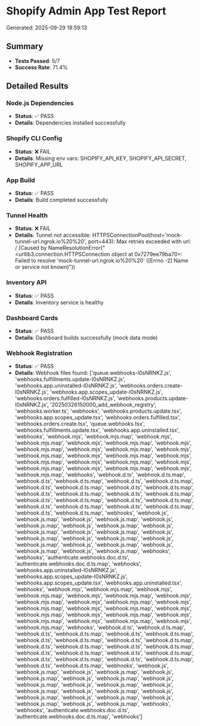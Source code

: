 
# Shopify Admin App Test Report
Generated: 2025-09-29 18:59:13

## Summary
- **Tests Passed**: 5/7
- **Success Rate**: 71.4%

## Detailed Results

### Node.js Dependencies
- **Status**: ✅ PASS
- **Details**: Dependencies installed successfully

### Shopify CLI Config
- **Status**: ❌ FAIL
- **Details**: Missing env vars: SHOPIFY_API_KEY, SHOPIFY_API_SECRET, SHOPIFY_APP_URL

### App Build
- **Status**: ✅ PASS
- **Details**: Build completed successfully

### Tunnel Health
- **Status**: ❌ FAIL
- **Details**: Tunnel not accessible: HTTPSConnectionPool(host='mock-tunnel-url.ngrok.io%20%20', port=443): Max retries exceeded with url: / (Caused by NameResolutionError("<urllib3.connection.HTTPSConnection object at 0x7279ee79ba70>: Failed to resolve 'mock-tunnel-url.ngrok.io%20%20' ([Errno -2] Name or service not known)"))

### Inventory API
- **Status**: ✅ PASS
- **Details**: Inventory service is healthy

### Dashboard Cards
- **Status**: ✅ PASS
- **Details**: Dashboard builds successfully (mock data mode)

### Webhook Registration
- **Status**: ✅ PASS
- **Details**: Webhook files found: ['queue.webhooks-l0sNRNKZ.js', 'webhooks.fulfillments.update-l0sNRNKZ.js', 'webhooks.app.uninstalled-l0sNRNKZ.js', 'webhooks.orders.create-l0sNRNKZ.js', 'webhooks.app.scopes_update-l0sNRNKZ.js', 'webhooks.orders.fulfilled-l0sNRNKZ.js', 'webhooks.products.update-l0sNRNKZ.js', '20250326150000_add_webhook_registry', 'webhooks.worker.ts', 'webhooks', 'webhooks.products.update.tsx', 'webhooks.app.scopes_update.tsx', 'webhooks.orders.fulfilled.tsx', 'webhooks.orders.create.tsx', 'queue.webhooks.tsx', 'webhooks.fulfillments.update.tsx', 'webhooks.app.uninstalled.tsx', 'webhooks', 'webhook.mjs', 'webhook.mjs.map', 'webhook.mjs', 'webhook.mjs.map', 'webhook.mjs', 'webhook.mjs.map', 'webhook.mjs', 'webhook.mjs.map', 'webhook.mjs', 'webhook.mjs.map', 'webhook.mjs', 'webhook.mjs.map', 'webhook.mjs', 'webhook.mjs.map', 'webhook.mjs', 'webhook.mjs.map', 'webhook.mjs', 'webhook.mjs.map', 'webhook.mjs', 'webhook.mjs.map', 'webhook.mjs', 'webhook.mjs.map', 'webhook.mjs', 'webhook.mjs.map', 'webhooks', 'webhook.d.ts', 'webhook.d.ts.map', 'webhook.d.ts', 'webhook.d.ts.map', 'webhook.d.ts', 'webhook.d.ts.map', 'webhook.d.ts', 'webhook.d.ts.map', 'webhook.d.ts', 'webhook.d.ts.map', 'webhook.d.ts', 'webhook.d.ts.map', 'webhook.d.ts', 'webhook.d.ts.map', 'webhook.d.ts', 'webhook.d.ts.map', 'webhook.d.ts', 'webhook.d.ts.map', 'webhook.d.ts', 'webhook.d.ts.map', 'webhook.d.ts', 'webhook.d.ts.map', 'webhook.d.ts', 'webhook.d.ts.map', 'webhooks', 'webhook.js', 'webhook.js.map', 'webhook.js', 'webhook.js.map', 'webhook.js', 'webhook.js.map', 'webhook.js', 'webhook.js.map', 'webhook.js', 'webhook.js.map', 'webhook.js', 'webhook.js.map', 'webhook.js', 'webhook.js.map', 'webhook.js', 'webhook.js.map', 'webhook.js', 'webhook.js.map', 'webhook.js', 'webhook.js.map', 'webhook.js', 'webhook.js.map', 'webhook.js', 'webhook.js.map', 'webhooks', 'webhooks', 'authenticate.webhooks.doc.d.ts', 'authenticate.webhooks.doc.d.ts.map', 'webhooks', 'webhooks.app.uninstalled-l0sNRNKZ.js', 'webhooks.app.scopes_update-l0sNRNKZ.js', 'webhooks.app.scopes_update.tsx', 'webhooks.app.uninstalled.tsx', 'webhooks', 'webhook.mjs', 'webhook.mjs.map', 'webhook.mjs', 'webhook.mjs.map', 'webhook.mjs', 'webhook.mjs.map', 'webhook.mjs', 'webhook.mjs.map', 'webhook.mjs', 'webhook.mjs.map', 'webhook.mjs', 'webhook.mjs.map', 'webhook.mjs', 'webhook.mjs.map', 'webhook.mjs', 'webhook.mjs.map', 'webhook.mjs', 'webhook.mjs.map', 'webhook.mjs', 'webhook.mjs.map', 'webhook.mjs', 'webhook.mjs.map', 'webhook.mjs', 'webhook.mjs.map', 'webhooks', 'webhook.d.ts', 'webhook.d.ts.map', 'webhook.d.ts', 'webhook.d.ts.map', 'webhook.d.ts', 'webhook.d.ts.map', 'webhook.d.ts', 'webhook.d.ts.map', 'webhook.d.ts', 'webhook.d.ts.map', 'webhook.d.ts', 'webhook.d.ts.map', 'webhook.d.ts', 'webhook.d.ts.map', 'webhook.d.ts', 'webhook.d.ts.map', 'webhook.d.ts', 'webhook.d.ts.map', 'webhook.d.ts', 'webhook.d.ts.map', 'webhook.d.ts', 'webhook.d.ts.map', 'webhook.d.ts', 'webhook.d.ts.map', 'webhooks', 'webhook.js', 'webhook.js.map', 'webhook.js', 'webhook.js.map', 'webhook.js', 'webhook.js.map', 'webhook.js', 'webhook.js.map', 'webhook.js', 'webhook.js.map', 'webhook.js', 'webhook.js.map', 'webhook.js', 'webhook.js.map', 'webhook.js', 'webhook.js.map', 'webhook.js', 'webhook.js.map', 'webhook.js', 'webhook.js.map', 'webhook.js', 'webhook.js.map', 'webhook.js', 'webhook.js.map', 'webhooks', 'webhooks', 'authenticate.webhooks.doc.d.ts', 'authenticate.webhooks.doc.d.ts.map', 'webhooks']
